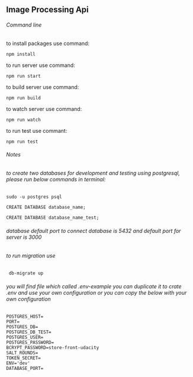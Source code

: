## Image Processing Api
###### Command line
to install packages use command: 

    npm install
to run server use command:

    npm run start
to build server use command: 

    npm run build
to watch server use command: 

    npm run watch
    
to run test use commant: 

    npm run test
        
###### Notes
###### to create two databases for development and testing using postgresql, please run below commands in terminal:

    sudo -u postgres psql
    
    CREATE DATABASE database_name;

    CREATE DATABASE database_name_test;

###### database default port to connect database is 5432 and default port for server is 3000

###### to run migration use

     db-migrate up

###### you will find file which called .env-example you can duplicate it to crate .env and use your own configuration or you can copy the below with your own configuration

    POSTGRES_HOST=
    PORT=
    POSTGRES_DB=
    POSTGRES_DB_TEST=
    POSTGRES_USER=
    POSTGRES_PASSWORD=
    BCRYPT_PASSWORD=store-front-udacity
    SALT_ROUNDS=
    TOKEN_SECRET=
    ENV='dev'
    DATABASE_PORT=